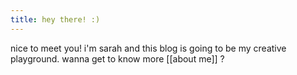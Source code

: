 ```yaml
---
title: hey there! :)
---
```


nice to meet you! i'm sarah and this blog is going to be my creative playground. wanna get to know more [[about me]] ?
